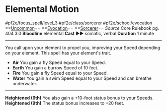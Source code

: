 # Elemental Motion
#pf2e/focus_spell/level_3 #pf2e/class/sorcerer #pf2e/school/evocation 
==[Uncommon](Uncommon.md)== ==[Evocation](Evocation.md)== ==[Sorcerer](Sorcerer.md)==
*Source* Core Rulebook pg. 404 3.0
**Bloodline** elemental
**Cast** ►► somatic, verbal
**Duration** 1 minute

---
You call upon your element to propel you, improving your Speed depending on your element. This spell has your element's trait.
- **Air** You gain a fly Speed equal to your Speed.
- **Earth** You gain a burrow Speed of 10 feet.
- **Fire** You gain a fly Speed equal to your Speed.
- **Water** You gain a swim Speed equal to your Speed and can breathe underwater.

<hr>

**Heightened (6th)** You also gain a +10-foot status bonus to your Speeds.
**Heightened (9th)** The status bonus increases to +20 feet.